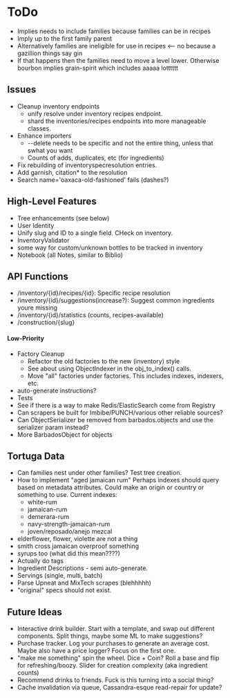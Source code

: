 ToDo
====

* Implies needs to include families because families can be in recipes
* Imply up to the first family parent
* Alternatively families are ineligible for use in recipes <-- no because a gazillion things say gin
* If that happens then the families need to move a level lower. Otherwise bourbon
  implies grain-spirit which includes aaaaa lotttttt

Issues
------
* Cleanup inventory endpoints
  * unify resolve under inventory recipes endpoint.
  * shard the inventories/recipes endpoints into more manageable classes.
* Enhance importers
  * --delete needs to be specific and not the entire thing, unless that swhat you want
  * Counts of adds, duplicates, etc (for ingredients)
* Fix rebuilding of inventoryspecresolution entries.
* Add garnish, citation* to the resolution
* Search name='oaxaca-old-fashioned' fails (dashes?)

High-Level Features
-------------------
* Tree enhancements (see below)
* User Identity
* Unify slug and ID to a single field. CHeck on inventory.
* InventoryValidator
* some way for custom/unknown bottles to be tracked in inventory
* Notebook (all Notes, similar to Biblio)

API Functions
-------------
* /inventory/{id}/recipes/{id}: Specific recipe resolution
* /inventory/{id}/suggestions(increase?): Suggest common ingredients youre missing
* /inventory/{id}/statistics (counts, recipes-available)
* /construction/{slug}

#### Low-Priority
* Factory Cleanup
  * Refactor the old factories to the new (inventory) style
  * See about using ObjectIndexer in the obj_to_index() calls.
  * Move "all" factories under factories. This includes indexes, indexers, etc.
* auto-generate instructions?
* Tests 
* See if there is a way to make Redis/ElasticSearch come from Registry
* Can scrapers be built for Imbibe/PUNCH/various other reliable sources?
* Can ObjectSerializer be removed from barbados.objects and use the serializer param instead?
* More BarbadosObject for objects

Tortuga Data
------------
* Can families nest under other families? Test tree creation.
* How to implement "aged jamaican rum"
  Perhaps indexes should query based on metadata
  attributes. Could make an origin or country or
  something to use.
  Current indexes:
  * white-rum
  * jamaican-rum
  * demerara-rum
  * navy-strength-jamaican-rum
  * joven/reposado/anejo mezcal
* elderflower, flower, violette are not a thing
* smith cross jamaican overproof something
* syrups too (what did this mean????)
* Actually do tags
* Ingredient Descriptions - semi auto-generate.
* Servings (single, multi, batch)
* Parse Upneat and MixTech scrapes (blehhhhh)
* "original" specs should not exist.

Future Ideas
------------
* Interactive drink builder. Start with a template, and swap out different
  components. Split things, maybe some ML to make suggestions?
* Purchase tracker. Log your purchases to generate an average cost. Maybe
  also have a price logger? Focus on the first one.
* "make me something" spin the wheel. Dice + Coin? Roll a base and 
  flip for refreshing/boozy. Slider for creation complexity (aka ingredient counts)
* Recommend drinks to friends. Fuck is this turning into a social thing?
* Cache invalidation via queue, Cassandra-esque read-repair for update?

